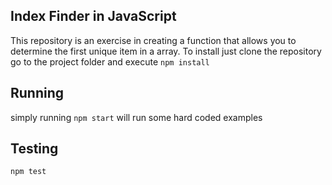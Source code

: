 ## Index Finder in JavaScript
This repository is an exercise in creating a function that allows you to
determine the first unique item in a array. To install just clone the repository
go to the project folder and execute ```npm install```

## Running
simply running ```npm start``` will run some hard coded examples

## Testing
```
npm test
```